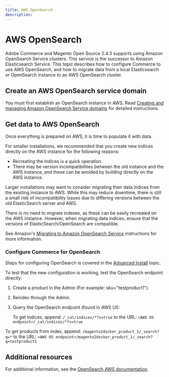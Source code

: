 ```yaml
---
title: AWS OpenSearch
description:
---
```


# AWS OpenSearch

Adobe Commerce and Magento Open Source 2.4.3 supports using Amazon OpenSearch Service clusters. This service is the successor to Amazon Elasticsearch Service. This topic describes how to configure Commerce to use AWS OpenSearch, and how to migrate data from a local Elasticsearch or OpenSearch instance to an AWS OpenSearch cluster.

## Create an AWS OpenSearch service domain

You must first establish an OpenSearch instance in AWS.
Read [Creating and managing Amazon OpenSearch Service domains][] for detailed instructions.

## Get data to AWS OpenSearch

Once everything is prepared on AWS, it is time to populate it with data.

For smaller installations, we recommended that you create new indices directly on the AWS instance for the following reasons:

*  Recreating the indices is a quick operation.
*  There may be version incompatibilities between the old instance and the AWS instance, and these can be avoided by building directly on the AWS instance.

Larger installations may want to consider migrating their data indices from the existing instance to AWS. While this may reduce downtime, there is still a small risk of incompatibility issues due to differing versions between the old ElasticSearch server and AWS.

There is no need to migrate indexes, as these can be easily recreated on the AWS instance.
However, when migrating data indices, ensure that the versions of ElasticSearch/OpenSearch are compatible.

See Amazon's [Migrating to Amazon OpenSearch Service][] instructions for more information.

### Configure Commerce for OpenSearch

Steps for configuring OpenSearch is covered in the [Advanced Install][] topic.

To test that the new configuration is working, test the OpenSearch endpoint directly:

1. Create a product in the Admin (For example: sku="testproduct1").
1. Reindex through the Admin.
1. Query the OpenSearch endpoint (found in AWS UI):

   To get indices, append: `/_cat/indices/*?v=true` to the URL:
  `<AWS OS endpoint>/_cat/indices/*?v=true`

  To get products from index, append: `/magento2docker_product_1/_search?q=*` to the URL:
  `<AWS OS endpoint>/magento2docker_product_1/_search?q=testproduct1`

## Additional resources

For additional information, see the [OpenSearch AWS documentation][].

<!-- Link Definitions -->

[Creating and managing Amazon OpenSearch Service domains]: https://docs.aws.amazon.com/opensearch-service/latest/developerguide/createupdatedomains.html
[Migrating to Amazon OpenSearch Service]: https://docs.aws.amazon.com/opensearch-service/latest/developerguide/migration.html
[OpenSearch AWS documentation]: https://docs.aws.amazon.com/opensearch-service/index.html
[Advanced Install]: ../../advanced.md
